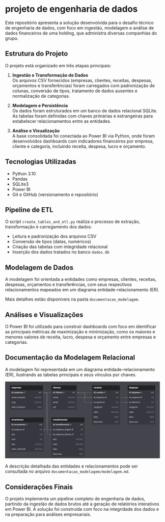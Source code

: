 # projeto de engenharia de dados

Este repositório apresenta a solução desenvolvida para o desafio técnico de engenharia de dados, com foco em ingestão, modelagem e análise de dados financeiros de uma holding, que administra diversas companhias do grupo.

## Estrutura do Projeto

O projeto está organizado em três etapas principais:

1. **Ingestão e Transformação de Dados**  
   Os arquivos CSV fornecidos (empresas, clientes, receitas, despesas, orçamentos e transferências) foram carregados com padronização de colunas, conversão de tipos, tratamento de dados ausentes e normalização de categorias.

2. **Modelagem e Persistência**  
   Os dados foram estruturados em um banco de dados relacional SQLite. As tabelas foram definidas com chaves primárias e estrangeiras para estabelecer relacionamentos entre as entidades.

3. **Análise e Visualização**  
   A base consolidada foi conectada ao Power BI via Python, onde foram desenvolvidos dashboards com indicadores financeiros por empresa, cliente e categoria, incluindo receita, despesa, lucro e orçamento.

## Tecnologias Utilizadas

- Python 3.10
- Pandas
- SQLite3
- Power BI
- Git e GitHub (versionamento e repositório)

## Pipeline de ETL

O script `create_tables_and_etl.py` realiza o processo de extração, transformação e carregamento dos dados:

- Leitura e padronização dos arquivos CSV
- Conversão de tipos (datas, numéricos)
- Criação das tabelas com integridade relacional
- Inserção dos dados tratados no banco `dados.db`

## Modelagem de Dados

A modelagem foi orientada a entidades como empresas, clientes, receitas, despesas, orçamentos e transferências, com seus respectivos relacionamentos mapeados em um diagrama entidade-relacionamento (ER).

Mais detalhes estão disponíveis na pasta `documentacao_modelagem`.

## Análises e Visualizações

O Power BI foi utilizado para construir dashboards com foco em identificar as principais métricas de maximização e minimização, como os maiores e menores valores de receita, lucro, despesa e orçamento entre empresas e categorias.

## Documentação da Modelagem Relacional

A modelagem foi representada em um diagrama entidade-relacionamento (ER), ilustrando as tabelas principais e seus vínculos por chaves.

![Diagrama Entidade-Relacionamento](documentacao_modelagem/diagrama_mer.JPG)

A descrição detalhada das entidades e relacionamentos pode ser consultada no arquivo `documentacao_modelagem/modelagem.md`.

## Considerações Finais

O projeto implementa um pipeline completo de engenharia de dados, partindo da ingestão de dados brutos até a geração de relatórios interativos em Power BI. A solução foi construída com foco na integridade dos dados e na preparação para análises empresariais.


